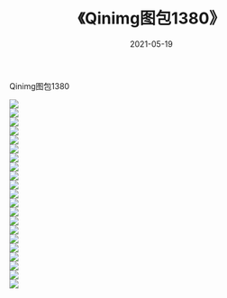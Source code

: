 ﻿---
layout: post
title:  《Qinimg图包1380》
date:   2021-05-19
img: http://imgx.orgx.ga/Qinimg图包/Qinimg图包1380/000.jpg
categories: [美女, 清纯, 唯美]
---

Qinimg图包1380

 ![](http://imgx.orgx.ga/Qinimg图包/Qinimg图包1380/001.jpg) <br>![](http://imgx.orgx.ga/Qinimg图包/Qinimg图包1380/002.jpg) <br>![](http://imgx.orgx.ga/Qinimg图包/Qinimg图包1380/003.jpg) <br>![](http://imgx.orgx.ga/Qinimg图包/Qinimg图包1380/004.jpg) <br>![](http://imgx.orgx.ga/Qinimg图包/Qinimg图包1380/005.jpg) <br>![](http://imgx.orgx.ga/Qinimg图包/Qinimg图包1380/006.jpg) <br>![](http://imgx.orgx.ga/Qinimg图包/Qinimg图包1380/007.jpg) <br>![](http://imgx.orgx.ga/Qinimg图包/Qinimg图包1380/008.jpg) <br>![](http://imgx.orgx.ga/Qinimg图包/Qinimg图包1380/009.jpg) <br>![](http://imgx.orgx.ga/Qinimg图包/Qinimg图包1380/010.jpg) <br>![](http://imgx.orgx.ga/Qinimg图包/Qinimg图包1380/011.jpg) <br>![](http://imgx.orgx.ga/Qinimg图包/Qinimg图包1380/012.jpg) <br>![](http://imgx.orgx.ga/Qinimg图包/Qinimg图包1380/013.jpg) <br>![](http://imgx.orgx.ga/Qinimg图包/Qinimg图包1380/014.jpg) <br>![](http://imgx.orgx.ga/Qinimg图包/Qinimg图包1380/015.jpg) <br>![](http://imgx.orgx.ga/Qinimg图包/Qinimg图包1380/016.jpg) <br>![](http://imgx.orgx.ga/Qinimg图包/Qinimg图包1380/017.jpg) <br>![](http://imgx.orgx.ga/Qinimg图包/Qinimg图包1380/018.jpg) <br>![](http://imgx.orgx.ga/Qinimg图包/Qinimg图包1380/019.jpg) <br>![](http://imgx.orgx.ga/Qinimg图包/Qinimg图包1380/020.jpg) <br>![](http://imgx.orgx.ga/Qinimg图包/Qinimg图包1380/021.jpg) <br>